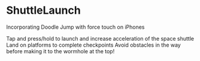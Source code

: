 # ShuttleLaunch
Incorporating Doodle Jump with force touch on iPhones

Tap and press/hold to launch and increase acceleration of the space shuttle
Land on platforms to complete checkpoints
Avoid obstacles in the way before making it to the wormhole at the top!
